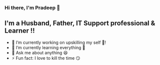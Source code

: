 ### Hi there, I'm Pradeep 👋

<!--
- 🔭 I’m currently working on ...
- 🌱 I’m currently learning ...
- 👯 I’m looking to collaborate on ...
- 🤔 I’m looking for help with ...
- 💬 Ask me about ...
- 📫 How to reach me: ...
- 😄 Pronouns: ...
- ⚡ Fun fact: ...
-->


## I'm a Husband, Father, IT Support professional & Learner !! 

- 🔭 I’m currently working on upskilling my self :boy:!
- 🌱 I’m currently learning everything 🤣
- 💬 Ask me about anything 😆
- ⚡ Fun fact: I love to kill the time 😏 
